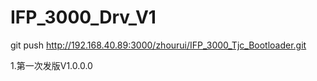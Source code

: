 # IFP_3000_Drv_V1
git push http://192.168.40.89:3000/zhourui/IFP_3000_Tjc_Bootloader.git

1.第一次发版V1.0.0.0

